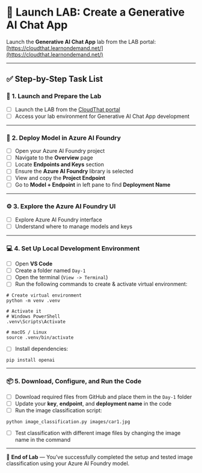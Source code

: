 # 🚀 Launch LAB: Create a Generative AI Chat App

Launch the **Generative AI Chat App** lab from the LAB portal:  
[https://cloudthat.learnondemand.net/](https://cloudthat.learnondemand.net/)

---

## ✅ Step-by-Step Task List

### 🧩 **1. Launch and Prepare the Lab**
- [ ] Launch the LAB from the [CloudThat portal](https://cloudthat.learnondemand.net/)
- [ ] Access your lab environment for Generative AI Chat App development

---

### 🧠 **2. Deploy Model in Azure AI Foundry**
- [ ] Open your Azure AI Foundry project
- [ ] Navigate to the **Overview** page
- [ ] Locate **Endpoints and Keys** section
- [ ] Ensure the **Azure AI Foundry** library is selected
- [ ] View and copy the **Project Endpoint**
- [ ] Go to **Model + Endpoint** in left pane to find **Deployment Name**

---

### ⚙️ **3. Explore the Azure AI Foundry UI**
- [ ] Explore Azure AI Foundry interface
- [ ] Understand where to manage models and keys

---

### 💻 **4. Set Up Local Development Environment**
- [ ] Open **VS Code**
- [ ] Create a folder named `Day-1`
- [ ] Open the terminal (`View -> Terminal`)
- [ ] Run the following commands to create & activate virtual environment:

```
# Create virtual environment
python -m venv .venv

# Activate it
# Windows PowerShell
.venv\Scripts\Activate

# macOS / Linux
source .venv/bin/activate
```

- [ ] Install dependencies:

```
pip install openai
```

---

### 📦 **5. Download, Configure, and Run the Code**
- [ ] Download required files from GitHub and place them in the `Day-1` folder
- [ ] Update your **key**, **endpoint**, and **deployment name** in the code
- [ ] Run the image classification script:

```
python image_classification.py images/car1.jpg
```

- [ ] Test classification with different image files by changing the image name in the command

---

🧩 **End of Lab** — You’ve successfully completed the setup and tested image classification using your Azure AI Foundry model.
```

